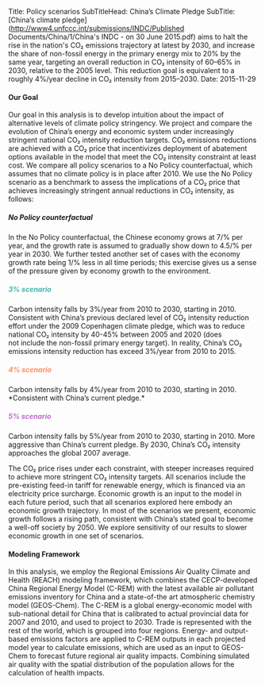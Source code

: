 Title: Policy scenarios
SubTitleHead: China’s Climate Pledge
SubTitle: [China’s climate pledge](http://www4.unfccc.int/submissions/INDC/Published Documents/China/1/China's INDC - on 30 June 2015.pdf) aims to halt the rise in the nation's CO₂ emissions trajectory at latest by 2030, and increase the share of non-fossil energy in the primary energy mix to 20% by the same year, targeting an overall reduction in CO₂ intensity of 60–65% in 2030, relative to the 2005 level. This reduction goal is equivalent to a roughly 4%/year decline in CO₂ intensity from 2015–2030.
Date: 2015-11-29

<h4>Our Goal</h4>
Our goal in this analysis is to develop intuition about the impact of alternative levels of climate policy stringency. 
We project and compare the evolution of China’s energy and economic system under increasingly stringent national CO₂ intensity reduction targets.
CO₂ emissions reductions are achieved with a CO₂ price that incentivizes deployment of abatement options available in the model that meet the CO₂ intensity constraint at least cost.
We compare all policy scenarios to a No Policy counterfactual, which assumes that no climate policy is in place after 2010. We use the No Policy scenario as a benchmark to assess the implications of a CO₂ price that achieves increasingly stringent annual reductions in CO₂ intensity, as follows:

<h5>No Policy counterfactual</h5>
In the No Policy counterfactual, the Chinese economy grows at 7/% per year, and the growth rate is assumed to gradually show down to  4.5/% per year in 2030. We further tested another set of cases with the economy growth rate being 1/% less in all time periods; this exercise gives us a sense of the pressure given by economy growth to the environment.

<h5 style="color: #48B4AC">3% scenario</h5>
Carbon intensity falls by 3%/year from 2010 to 2030, starting in 2010. 
Consistent with China’s previous declared level of CO₂ intensity reduction effort under the 2009 Copenhagen climate pledge, which was to reduce national CO₂ intensity by 40-45% between 2005 and 2020 (does not include the non-fossil primary energy target).
In reality, China’s CO₂ emissions intensity reduction has exceed 3%/year from 2010 to 2015.

<h5 style="color: #FF8D64">4% scenario</h5>
Carbon intensity falls by 4%/year from 2010 to 2030, starting in 2010. *Consistent with China’s current pledge.*

<h5 style="color: #BC6FC8">5% scenario</h5>
Carbon intensity falls by 5%/year from 2010 to 2030, starting in 2010. More aggressive than China’s current pledge. By 2030, China’s CO₂ intensity approaches the global 2007 average.

The CO₂ price rises under each constraint, with steeper increases required to achieve more stringent CO₂ intensity targets. 
All scenarios include the pre-existing feed-in tariff for renewable energy, which is financed via an electricity price surcharge. 
Economic growth is an input to the model in each future period, such that all scenarios explored here embody an economic growth trajectory. In most of the scenarios we present, economic growth follows a rising path, consistent with China’s stated goal to become a well-off society by 2050. We explore sensitivity of our results to slower economic growth in one set of scenarios.

<h4>Modeling Framework</h4>
In this analysis, we employ the Regional Emissions Air Quality Climate and Health (REACH) modeling framework, which combines the CECP-developed China Regional Energy Model (C-REM) with the latest available air pollutant emissions inventory for China and a state-of-the art atmospheric chemistry model (GEOS-Chem). The C-REM is a global energy-economic model with sub-national detail for China that is calibrated to actual provincial data for 2007 and 2010, and used to project to 2030. Trade is represented with the rest of the world, which is grouped into four regions. Energy- and output-based emissions factors are applied to C-REM outputs in each projected model year to calculate emissions, which are used as an input to GEOS-Chem to forecast future regional air quality impacts. Combining simulated air quality with the spatial distribution of the population allows for the calculation of health impacts.
